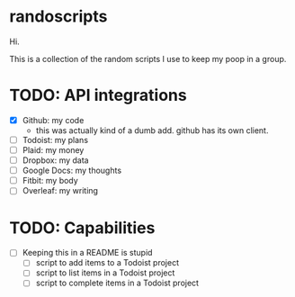 # randoscripts

Hi.

This is a collection of the random scripts I use to keep my poop in a group.

# TODO: API integrations

- [x] Github: my code 
  - this was actually kind of a dumb add. github has its own client.
- [ ] Todoist: my plans
- [ ] Plaid: my money
- [ ] Dropbox: my data
- [ ] Google Docs: my thoughts
- [ ] Fitbit: my body
- [ ] Overleaf: my writing

# TODO: Capabilities
- [ ] Keeping this in a README is stupid
  - [ ] script to add items to a Todoist project
  - [ ] script to list items in a Todoist project
  - [ ] script to complete items in a Todoist project
